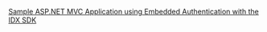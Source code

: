 [Sample ASP.NET MVC Application using Embedded Authentication with the IDX SDK](https://github.com/okta/okta-idx-dotnet/tree/master/samples/samples-aspnet/embedded-auth-with-sdk )